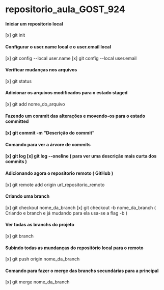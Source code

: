 # repositorio_aula_GOST_924


<h4>Iniciar um repositorio local</h4>
[x] git init

<h4>Configurar o user.name local e o user.email local</h4>

[x] git config --local user.name
[x] git config --local user.email

<h4>Verificar mudanças nos arquivos</h4> 

[x] git status

<h4>Adicionar os arquivos modificados para o estado staged</h4>

[x] git add nome_do_arquivo

<h4>Fazendo um commit das alterações e movendo-os para o estado committed<h4/>

[x] git commit -m "Descrição do commit"


<h4>Comando para ver a árvore de commits<h4/>

[x] git log
[x] git log --oneline ( para ver uma descrição mais curta dos commits )


<h4>Adicionando agora o repositorio remoto ( GitHub )</h4>

[x] git remote add origin url_repositorio_remoto


<h4>Criando uma branch </h4>

[x] git checkout nome_da_branch
[x] git checkout -b nome_da_branch ( Criando e branch e já mudando para ela usa-se a flag -b )


<h4>Ver todas as branchs do projeto</h4>

[x] git branch


<h4>Subindo todas as mundanças do repositório local para o remoto</h4>

[x] git push origin nome_da_branch

<h4>Comando para fazer o merge das branchs secundárias para a principal</h4>

[x] git merge nome_da_branch



